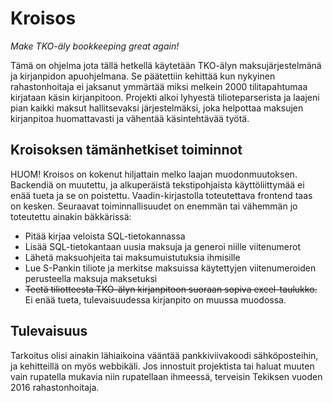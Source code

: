 # Kroisos
_Make TKO-äly bookkeeping great again!_

Tämä on ohjelma jota tällä hetkellä käytetään TKO-älyn maksujärjestelmänä ja kirjanpidon apuohjelmana. Se päätettiin kehittää kun nykyinen rahastonhoitaja ei jaksanut ymmärtää miksi melkein 2000 tilitapahtumaa kirjataan käsin kirjanpitoon. Projekti alkoi lyhyestä tilioteparserista ja laajeni pian kaikki maksut hallitsevaksi järjestelmäksi, joka helpottaa maksujen kirjanpitoa huomattavasti ja vähentää käsintehtävää työtä.

## Kroisoksen tämänhetkiset toiminnot
HUOM! Kroisos on kokenut hiljattain melko laajan muodonmuutoksen. Backendiä on muutettu, ja alkuperäistä tekstipohjaista käyttöliittymää ei enää tueta ja se on poistettu. Vaadin-kirjastolla toteutettava frontend taas on kesken.
Seuraavat toiminnallisuudet on enemmän tai vähemmän jo toteutettu ainakin bäkkärissä:
* Pitää kirjaa veloista SQL-tietokannassa
* Lisää SQL-tietokantaan uusia maksuja ja generoi niille viitenumerot
* Lähetä maksuohjeita tai maksumuistutuksia ihmisille
* Lue S-Pankin tiliote ja merkitse maksuissa käytettyjen viitenumeroiden perusteella maksuja maksetuksi
* ~~Teetä tiliotteesta TKO-älyn kirjanpitoon suoraan sopiva excel-taulukko.~~ Ei enää tueta, tulevaisuudessa kirjanpito on muussa muodossa.

## Tulevaisuus
Tarkoitus olisi ainakin lähiaikoina vääntää pankkiviivakoodi sähköposteihin, ja kehitteillä on myös webbikäli. Jos innostuit projektista tai haluat muuten vain rupatella mukavia niin rupatellaan ihmeessä, terveisin Tekiksen vuoden 2016 rahastonhoitaja.
